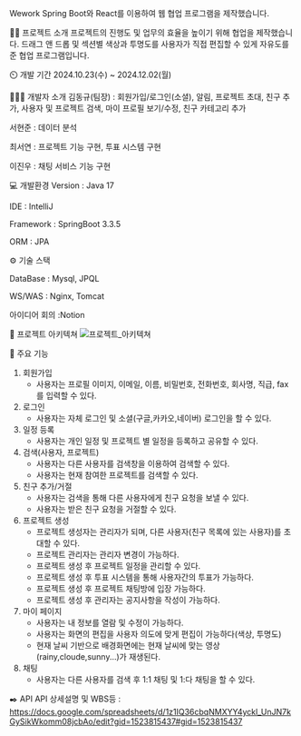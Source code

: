 Wework
Spring Boot와 React를 이용하여 웹 협업 프로그램을 제작했습니다.

👨‍🏫 프로젝트 소개
프로젝트의 진행도 및 업무의 효율을 높이기 위해 협업을 제작했습니다.
드래그 앤 드롭 및 섹션별 색상과 투명도를 사용자가 직접 편집할 수 있게 자유도를 준 협업 프로그램입니다.

⏲️ 개발 기간
2024.10.23(수) ~ 2024.12.02(월)

🧑‍🤝‍🧑 개발자 소개
김동규(팀장) : 회원가입/로그인(소셜), 알림, 프로젝트 초대, 친구 추가, 사용자 및 프로젝트 검색, 마이 프로필 보기/수정, 친구 카테고리 추가

서현준       : 데이터 분석

최서연       : 프로젝트 기능 구현, 투표 시스템 구현

이진우       : 채팅 서비스 기능 구현


💻 개발환경
Version : Java 17

IDE : IntelliJ

Framework : SpringBoot 3.3.5

ORM : JPA

⚙️ 기술 스택

DataBase : Mysql, JPQL

WS/WAS : Nginx, Tomcat

아이디어 회의 :Notion

📝 프로젝트 아키텍쳐
![프로젝트_아키텍쳐](https://github.com/user-attachments/assets/612fbd75-512b-4f2c-bc15-93c74a09e5f4)

📌 주요 기능
1. 회원가입
   - 사용자는 프로필 이미지, 이메일, 이름, 비밀번호, 전화번호, 회사명, 직급, fax를 입력할 수 있다.
2. 로그인
   - 사용자는 자체 로그인 및 소셜(구글,카카오,네이버) 로그인을 할 수 있다.
3. 일정 등록
   - 사용자는 개인 일정 및 프로젝트 별 일정을 등록하고 공유할 수 있다.
3. 검색(사용자, 프로젝트)
   - 사용자는 다른 사용자를 검색창을 이용하여 검색할 수 있다.
   - 사용자는 현재 참여한 프로젝트를 검색할 수 있다.
4. 친구 추가/거절
   - 사용자는 검색을 통해 다른 사용자에게 친구 요청을 보낼 수 있다.
   - 사용자는 받은 친구 요청을 거절할 수 있다.
5. 프로젝트 생성
   - 프로젝트 생성자는 관리자가 되며, 다른 사용자(친구 목록에 있는 사용자)를 초대할 수 있다.
   - 프로젝트 관리자는 관리자 변경이 가능하다.
   - 프로젝트 생성 후 프로젝트 일정을 관리할 수 있다.
   - 프로젝트 생성 후 투표 시스템을 통해 사용자간의 투표가 가능하다.
   - 프로젝트 생성 후 프로젝트 채팅방에 입장 가능하다.
   - 프로젝트 생성 후 관리자는 공지사항을 작성이 가능하다.
6. 마이 페이지
   - 사용자는 내 정보를 열람 및 수정이 가능하다.
   - 사용자는 화면의 편집을 사용자 의도에 맞게 편집이 가능하다(색상, 투명도)
   - 현재 날씨 기반으로 배경화면에는 현재 날씨에 맞는 영상(rainy,cloude,sunny...)가 재생된다.
7. 채팅
    - 사용자는 다른 사용자를 검색 후 1:1 채팅 및 1:다 채팅을 할 수 있다.

✒️ API
API 상세설명 및 WBS등 : https://docs.google.com/spreadsheets/d/1z1IQ36cbqNMXYY4yckl_UnJN7kGySikWkomm08jcbAo/edit?gid=1523815437#gid=1523815437
